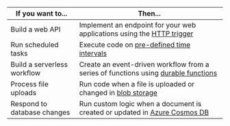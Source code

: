 | If you want to...           | Then...                                                                                                                                    |
| --------------------------- | ------------------------------------------------------------------------------------------------------------------------------------------ |
| Build a web API             | Implement an endpoint for your web applications using the [HTTP trigger](https://aka.ms/functions-getstarted-httptrigger)                  |
| Run scheduled tasks         | Execute code on [pre-defined time intervals](https://aka.ms/functions-getstarted-timertrigger)                                             |
| Build a serverless workflow | Create an event-driven workflow from a series of functions using [durable functions](https://aka.ms/functions-getstarted-durablefunctions) |
| Process file uploads        | Run code when a file is uploaded or changed in [blob storage](https://aka.ms/functions-getstarted-blobstorage)                             |
| Respond to database changes | Run custom logic when a document is created or updated in [Azure Cosmos DB](https://aka.ms/functions-getstarted-cosmosdb)                  |
